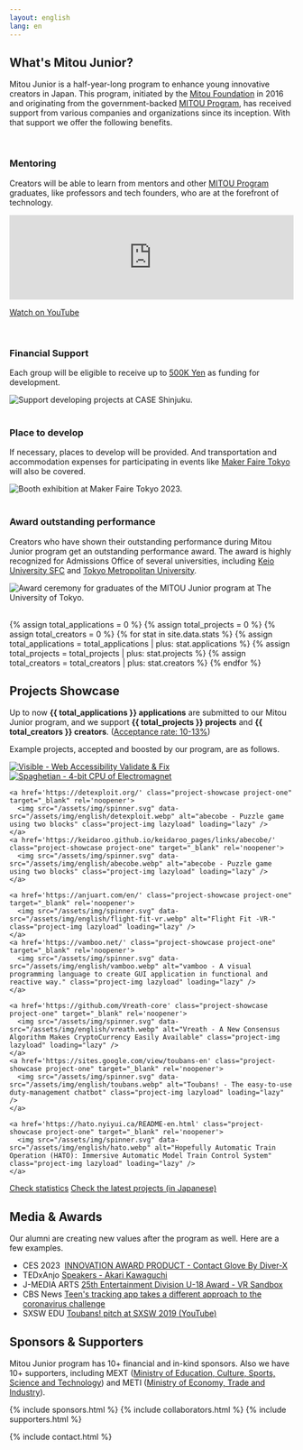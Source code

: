 ```yaml
---
layout: english
lang: en
---
```


<div class="post">
  <h2 id='about'>
    <a href='#about'><i class="fa-light fa-mountain"></i></a>
    What's Mitou Junior?
  </h2>
  <p>Mitou Junior is a half-year-long program to enhance young innovative creators in Japan. This program, initiated by the <a href="https://www.mitou.org/">Mitou Foundation</a> in 2016 and originating from the government-backed <a href='https://www.ipa.go.jp/en/about/it-talents/mitou.html'>MITOU Program</a>, has received support from various companies and organizations since its inception. With that support we offer the following benefits.</p>

  <br>

  <h3 id='supports-mentoring'>
    <a href='#supports-mentoring'><i class="fas fa-graduation-cap green"></i></a>
    Mentoring
  </h3>
  <p>Creators will be able to learn from mentors and other <a href='https://www.ipa.go.jp/en/about/it-talents/mitou.html'>MITOU Program</a> graduates, like professors and tech founders, who are at the forefront of technology.</p>

  <div class="youtube" itemprop="video" itemscope itemtype="http://schema.org/VideoObject">
    <meta itemprop="isFamilyFriendly"     content="True">
    <meta itemprop="requiresSubscription" content="False">
    <meta itemprop="width"                content="1280">
    <meta itemprop="height"               content="720">
    <meta itemprop="thumbnailUrl"         content="https://i.gyazo.com/c154c247c3056509f102d10b0daec7c8.jpg">
    <meta itemprop="uploadDate"           content="2019-12-11">
    <meta itemprop="contentUrl"           content="https://youtube.googleapis.com/v/qcMk-CLo21c">
    <meta itemprop="embedUrl"             content="https://www.youtube.com/embed/qcMk-CLo21c?rel=0">
    <meta itemprop="name"                 content="What is Mitou Junior program?">
    <meta itemprop="description"          content="Mitou Junior is a half-year-long program to enhance young innovative creators in Japan. This program, initiated by the Mitou Foundation in 2016 and originating from the government-backed MITOU Program, has received support from various companies and organizations since its inception. With that support we offer the following benefits.">
    <iframe width="100%" src="https://www.youtube.com/embed/qcMk-CLo21c" frameborder="0" allow="accelerometer; autoplay; encrypted-media; gyroscope; picture-in-picture" allowfullscreen></iframe>
  </div>

  <a href="https://www.youtube.com/watch?v=qcMk-CLo21c" class="button">Watch on YouTube</a>

  <br>

  <h3 id='supports-development'>
    <a href='#supports-development'><i class="fas fa-badge-dollar green"></i></a>
    Financial Support
  </h3>
  <p>Each group will be eligible to receive up to <a href='https://www.google.com/search?q=500,000+Yen+to+USD'>500K Yen</a> as funding for development.</p>

  <img src="/assets/img/spinner.svg" data-src="/assets/img/about_development.webp"
   title="Support developing projects at CASE Shinjuku." class="top-img lazyload" loading="lazy"
     alt="Support developing projects at CASE Shinjuku." >
  <br><br>

  <h3 id='supports-expenses'>
    <a href='#supports-expenses'><i class="fas fa-gear green"></i></a>
    Place to develop
  </h3>
  <p>If necessary, places to develop will be provided. And transportation and accommodation expenses for participating in events like <a href='https://makezine.jp/event/mft2023/en/'>Maker Faire Tokyo</a> will also be covered.</p>

  <img src="/assets/img/spinner.svg" data-src="/assets/img/about_expenses.webp"
   title="Booth exhibition at Maker Faire Tokyo 2023." class="top-img lazyload" loading="lazy"
     alt="Booth exhibition at Maker Faire Tokyo 2023.">
  <br><br>

  <h3 id='supports-awarding'>
    <a href='#supports-awarding'><i class="fas fa-link green"></i></a>
    Award outstanding performance
  </h3>
  <p>Creators who have shown their outstanding performance during Mitou Junior program get an outstanding performance award. The award is highly recognized for Admissions Office of several universities, including <a href='https://www.sfc.keio.ac.jp/en/' target='_blank' rel='noopener'>Keio University SFC</a> and <a href='https://www.tmu.ac.jp/english/index.html' target='_blank' rel='noopener'>Tokyo Metropolitan University</a>.</p>

  <img src="/assets/img/spinner.svg" data-src="/assets/img/about_awarding.webp"
     title="Award ceremony for graduates of the MITOU Junior program at The University of Tokyo." class="top-img lazyload" loading="lazy"
       alt="Award ceremony for graduates of the MITOU Junior program at The University of Tokyo.">
  <br><br>

  {% assign total_applications = 0 %}
  {% assign total_projects = 0 %}
  {% assign total_creators = 0 %}
  {% for stat in site.data.stats %}
    {% assign total_applications = total_applications | plus: stat.applications %}
    {% assign total_projects     = total_projects     | plus: stat.projects %}
    {% assign total_creators     = total_creators     | plus: stat.creators %}
  {% endfor %}

  <h2 id='showcase'>
    <a href='#showcase'><i class="fa-light fa-books"></i></a>
    Projects Showcase
  </h2>
  <p>Up to now <strong>{{ total_applications }} applications</strong> are submitted to our Mitou Junior program, and we support <strong>{{ total_projects }} projects</strong> and <strong>{{ total_creators }} creators</strong>. (<a href='/english/stats'>Acceptance rate: 10-13%</a>)</p>
  <p>Example projects, accepted and boosted by our program, are as follows.</p>

  <div class="project-showcase-list">
    <a href='https://github.com/visible/visible' class="project-showcase project-one" target="_blank" rel='noopener'>
      <img src="/assets/img/spinner.svg" data-src="/assets/img/english/visible.webp" alt="Visible - Web Accessibility Validate & Fix" class="project-img lazyload" loading="lazy" />
    </a>
    <a href='https://www.youtube.com/watch?v=MePIVH21RZM' class="project-showcase project-one" target="_blank" rel='noopener'>
      <img src="/assets/img/spinner.svg" data-src="/assets/img/english/spaghetian.webp" alt="Spaghetian - 4-bit CPU of Electromagnet" class="project-img lazyload" loading="lazy" />
    </a>

    <a href='https://detexploit.org/' class="project-showcase project-one" target="_blank" rel='noopener'>
      <img src="/assets/img/spinner.svg" data-src="/assets/img/english/detexploit.webp" alt="abecobe - Puzzle game using two blocks" class="project-img lazyload" loading="lazy" />
    </a>
    <a href='https://keidaroo.github.io/keidaroo_pages/links/abecobe/' class="project-showcase project-one" target="_blank" rel='noopener'>
      <img src="/assets/img/spinner.svg" data-src="/assets/img/english/abecobe.webp" alt="abecobe - Puzzle game using two blocks" class="project-img lazyload" loading="lazy" />
    </a>

    <a href='https://anjuart.com/en/' class="project-showcase project-one" target="_blank" rel='noopener'>
      <img src="/assets/img/spinner.svg" data-src="/assets/img/english/flight-fit-vr.webp" alt="Flight Fit -VR-" class="project-img lazyload" loading="lazy" />
    </a>
    <a href='https://vamboo.net/' class="project-showcase project-one" target="_blank" rel='noopener'>
      <img src="/assets/img/spinner.svg" data-src="/assets/img/english/vamboo.webp" alt="vamboo - A visual programming language to create GUI application in functional and reactive way." class="project-img lazyload" loading="lazy" />
    </a>

    <a href='https://github.com/Vreath-core' class="project-showcase project-one" target="_blank" rel='noopener'>
      <img src="/assets/img/spinner.svg" data-src="/assets/img/english/vreath.webp" alt="Vreath - A New Consensus Algorithm Makes CryptoCurrency Easily Available" class="project-img lazyload" loading="lazy" />
    </a>
    <a href='https://sites.google.com/view/toubans-en' class="project-showcase project-one" target="_blank" rel='noopener'>
      <img src="/assets/img/spinner.svg" data-src="/assets/img/english/toubans.webp" alt="Toubans! - The easy-to-use duty-management chatbot" class="project-img lazyload" loading="lazy" />
    </a>

    <a href='https://hato.nyiyui.ca/README-en.html' class="project-showcase project-one" target="_blank" rel='noopener'>
      <img src="/assets/img/spinner.svg" data-src="/assets/img/english/hato.webp" alt="Hopefully Automatic Train Operation (HATO): Immersive Automatic Model Train Control System" class="project-img lazyload" loading="lazy" />
    </a>
  </div>

  <div class='flex'>
    <a href="/english/stats" class="button">Check statistics</a>
    <a href="/final" class="button">Check the latest projects (in Japanese)</a>
  </div>

  <h2 id='media'>
    <a href='#media'><i class="fa-light fa-newspaper"></i></a>
    Media & Awards
  </h2>
  <p>Our alumni are creating new values after the program as well. Here are a few examples.</p>
  <ul class="list-none media-list">
    <li>
      <span class="media-pc-date pc-inline-b">CES 2023&nbsp;</span>
      <a href="https://www.ces.tech/innovation-awards/honorees/2023/honorees/c/contact-glove.aspx" target="_blank" rel="noopener">
	INNOVATION AWARD PRODUCT - Contact Glove By Diver-X
      </a>
    </li>
    <li>
      <span class="media-pc-date pc-inline-b">TEDxAnjo</span>
      <a href="https://tedxanjo.com/akarikawaguchi/" target="_blank" rel="noopener">
	Speakers - Akari Kawaguchi
      </a>
    </li>
    <li>
      <span class="media-pc-date pc-inline-b">J-MEDIA ARTS</span>
      <a href="https://j-mediaarts.jp/en/award/single/vr-sandbox/" target="_blank" rel="noopener">
	25th Entertainment Division U-18 Award - VR Sandbox
      </a>
    </li>
    <li>
      <span class="media-pc-date pc-inline-b">CBS News</span>
      <a href="https://www.cbsnews.com/news/coronavirus-teens-tracking-app-different-approach-data-privacy-covid-tracing-japan-asiato/" target="_blank" rel="noopener">
	Teen's tracking app takes a different approach to the coronavirus challenge
      </a>
    </li>
    <li>
      <span class="media-pc-date pc-inline-b">SXSW EDU</span>
      <a href="https://www.youtube.com/watch?v=EZvmIcmtWoE" target="_blank" rel="noopener">
	Toubans! pitch at SXSW 2019 (YouTube)
      </a>
    </li>
  </ul>

  <h2 id='supporters'>
    <a href='#supporters'><i class="fa-light fa-hand-holding-heart"></i></a>
    Sponsors & Supporters
  </h2>
  <p>Mitou Junior program has 10+ financial and in-kind sponsors. Also we have 10+ supporters, including MEXT (<a href='https://www.mext.go.jp/en/'>Ministry of Education, Culture, Sports, Science and Technology</a>) and METI (<a href='https://www.meti.go.jp/english/'>Ministry of Economy, Trade and Industry</a>).</p>
</div>

{% include sponsors.html %}
{% include collaborators.html %}
{% include supporters.html %}

{% include contact.html %}


